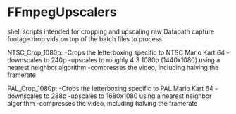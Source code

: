 # FFmpegUpscalers
shell scripts intended for cropping and upscaling raw Datapath capture footage
drop vids on top of the batch files to process

NTSC_Crop_1080p: 
-Crops the letterboxing specific to NTSC Mario Kart 64
-downscales to 240p 
-upscales to roughly 4:3 1080p (1440x1080) using a nearest neighbor algorithm 
-compresses the video, including halving the framerate

PAL_Crop_1080p:
-Crops the letterboxing specific to PAL Mario Kart 64
-downscales to 288p 
-upscales to 1680x1080 using a nearest neighbor algorithm
-compresses the video, including halving the framerate



